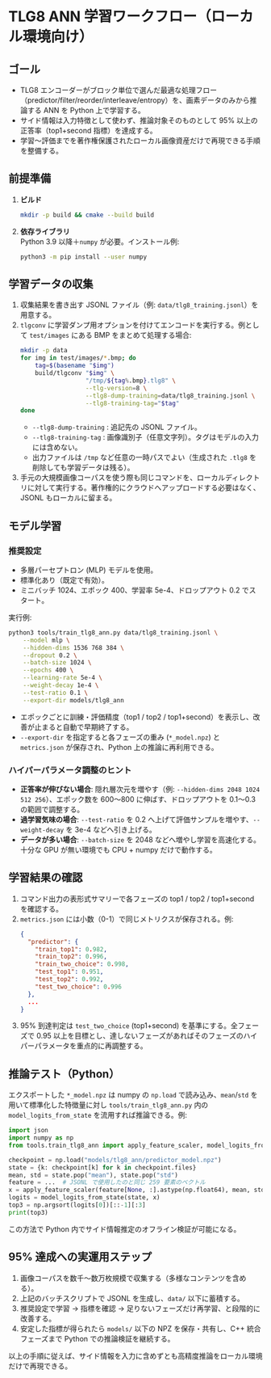 # TLG8 ANN 学習ワークフロー（ローカル環境向け）

## ゴール
- TLG8 エンコーダーがブロック単位で選んだ最適な処理フロー（predictor/filter/reorder/interleave/entropy）を、画素データのみから推論する ANN を Python 上で学習する。
- サイド情報は入力特徴として使わず、推論対象そのものとして 95% 以上の正答率（top1+second 指標）を達成する。
- 学習〜評価までを著作権保護されたローカル画像資産だけで再現できる手順を整備する。

## 前提準備
1. **ビルド**  
   ```bash
   mkdir -p build && cmake --build build
   ```
2. **依存ライブラリ**  
   Python 3.9 以降＋`numpy` が必要。インストール例:
   ```bash
   python3 -m pip install --user numpy
   ```

## 学習データの収集
1. 収集結果を書き出す JSONL ファイル（例: `data/tlg8_training.jsonl`）を用意する。
2. `tlgconv` に学習ダンプ用オプションを付けてエンコードを実行する。例として `test/images` にある BMP をまとめて処理する場合:
   ```bash
   mkdir -p data
   for img in test/images/*.bmp; do
       tag=$(basename "$img")
       build/tlgconv "$img" \
                     "/tmp/${tag%.bmp}.tlg8" \
                     --tlg-version=8 \
                     --tlg8-dump-training=data/tlg8_training.jsonl \
                     --tlg8-training-tag="$tag"
   done
   ```
   - `--tlg8-dump-training` : 追記先の JSONL ファイル。
   - `--tlg8-training-tag` : 画像識別子（任意文字列）。タグはモデルの入力には含めない。
   - 出力ファイルは `/tmp` など任意の一時パスでよい（生成された `.tlg8` を削除しても学習データは残る）。
3. 手元の大規模画像コーパスを使う際も同じコマンドを、ローカルディレクトリに対して実行する。著作権的にクラウドへアップロードする必要はなく、JSONL もローカルに留まる。

## モデル学習
### 推奨設定
- 多層パーセプトロン (MLP) モデルを使用。
- 標準化あり（既定で有効）。
- ミニバッチ 1024、エポック 400、学習率 5e-4、ドロップアウト 0.2 でスタート。

実行例:
```bash
python3 tools/train_tlg8_ann.py data/tlg8_training.jsonl \
    --model mlp \
    --hidden-dims 1536 768 384 \
    --dropout 0.2 \
    --batch-size 1024 \
    --epochs 400 \
    --learning-rate 5e-4 \
    --weight-decay 1e-4 \
    --test-ratio 0.1 \
    --export-dir models/tlg8_ann
```
- エポックごとに訓練・評価精度（top1 / top2 / top1+second）を表示し、改善が止まると自動で早期終了する。
- `--export-dir` を指定すると各フェーズの重み (`*_model.npz`) と `metrics.json` が保存され、Python 上の推論に再利用できる。

### ハイパーパラメータ調整のヒント
- **正答率が伸びない場合**: 隠れ層次元を増やす（例: `--hidden-dims 2048 1024 512 256`）、エポック数を 600〜800 に伸ばす、ドロップアウトを 0.1〜0.3 の範囲で調整する。
- **過学習気味の場合**: `--test-ratio` を 0.2 へ上げて評価サンプルを増やす、`--weight-decay` を 3e-4 などへ引き上げる。
- **データが多い場合**: `--batch-size` を 2048 などへ増やし学習を高速化する。十分な GPU が無い環境でも CPU + numpy だけで動作する。

## 学習結果の確認
1. コマンド出力の表形式サマリーで各フェーズの top1 / top2 / top1+second を確認する。
2. `metrics.json` には小数（0-1）で同じメトリクスが保存される。例:
   ```json
   {
     "predictor": {
       "train_top1": 0.982,
       "train_top2": 0.996,
       "train_two_choice": 0.998,
       "test_top1": 0.951,
       "test_top2": 0.992,
       "test_two_choice": 0.996
     },
     ...
   }
   ```
3. 95% 到達判定は `test_two_choice` (top1+second) を基準にする。全フェーズで 0.95 以上を目標とし、達しないフェーズがあればそのフェーズのハイパーパラメータを重点的に再調整する。

## 推論テスト（Python）
エクスポートした `*_model.npz` は numpy の `np.load` で読み込み、`mean`/`std` を用いて標準化した特徴量に対し `tools/train_tlg8_ann.py` 内の `model_logits_from_state` を流用すれば推論できる。例:
```python
import json
import numpy as np
from tools.train_tlg8_ann import apply_feature_scaler, model_logits_from_state

checkpoint = np.load("models/tlg8_ann/predictor_model.npz")
state = {k: checkpoint[k] for k in checkpoint.files}
mean, std = state.pop("mean"), state.pop("std")
feature = ...  # JSONL で使用したのと同じ 259 要素のベクトル
x = apply_feature_scaler(feature[None, :].astype(np.float64), mean, std)
logits = model_logits_from_state(state, x)
top3 = np.argsort(logits[0])[::-1][:3]
print(top3)
```
この方法で Python 内でサイド情報推定のオフライン検証が可能になる。

## 95% 達成への実運用ステップ
1. 画像コーパスを数千〜数万枚規模で収集する（多様なコンテンツを含める）。
2. 上記のバッチスクリプトで JSONL を生成し、`data/` 以下に蓄積する。
3. 推奨設定で学習 → 指標を確認 → 足りないフェーズだけ再学習、と段階的に改善する。
4. 安定した指標が得られたら `models/` 以下の NPZ を保存・共有し、C++ 統合フェーズまで Python での推論検証を継続する。

以上の手順に従えば、サイド情報を入力に含めずとも高精度推論をローカル環境だけで再現できる。
